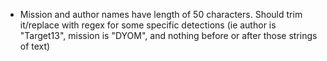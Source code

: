 - Mission and author names have length of 50 characters. Should trim it/replace with regex for some specific detections (ie author is "Target13", mission is "DYOM", and nothing before or after those strings of text)
